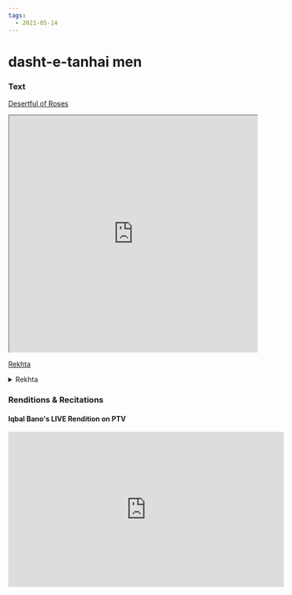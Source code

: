 ```yaml
---
tags:
  - 2021-05-14
---
```

# dasht-e-tanhai men

### Text
[Desertful of Roses](http://www.columbia.edu/itc/mealac/pritchett/00urdu/3mod/faiz_yad.pdf)
<iframe src="http://www.columbia.edu/itc/mealac/pritchett/00urdu/3mod/faiz_yad.pdf" style="width:100%; height: 50vw">
</iframe>

[Rekhta](https://www.rekhta.org/nazms/yaad-dasht-e-tanhaaii-men-ai-jaan-e-jahaan-larzaan-hain-faiz-ahmad-faiz-nazms?lang=ur)

<details>
<summary>Rekhta</summary>
<iframe src="https://www.rekhta.org/nazms/yaad-dasht-e-tanhaaii-men-ai-jaan-e-jahaan-larzaan-hain-faiz-ahmad-faiz-nazms?lang=ur" style="width:100%; height: 50vw">
</iframe>
</details>

### Renditions & Recitations

#### Iqbal Bano's LIVE Rendition on PTV

<iframe width="560" height="315" src="https://www.youtube.com/embed/98tc9GQmlVg" title="YouTube video player" frameborder="0" allow="accelerometer; autoplay; clipboard-write; encrypted-media; gyroscope; picture-in-picture" allowfullscreen></iframe>

